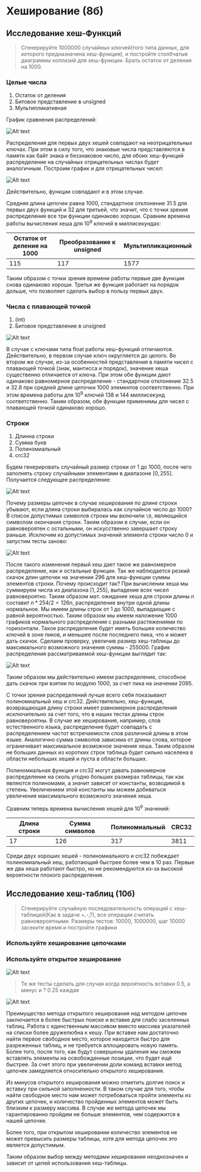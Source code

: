 # Хеширование (8б)

## Исследование хеш-Функций
> Сгенерируйте 1000000 случайных ключей(того типа данных, для которого предназначена хеш-функция), и постройте столбчатые диаграммы коллизий для хеш-функции.
> Брать остаток от деления на 1000.

### Целые числа
1) Остаток от деления
2) Битовое представление в unsigned
3) Мультипликативная

График сравнения распределений:

![Alt text](plots/%D0%A1%D1%80%D0%B0%D0%B2%D0%BD%D0%B5%D0%BD%D0%B8%D0%B5%20%D1%85%D0%B5%D1%88%D0%B5%D0%B9%20%D0%B4%D0%BB%D1%8F%20%D1%82%D0%B8%D0%BF%D0%B0%20int.png)

Распределения для первых двух хешей совпадают на неотрицательных ключах. При этом в силу того, что знаковые числа представляются в памяти как байт знака и беззнаковое число, для обоих хеш-функций распределение на случайных отрицательных числах будет аналогичным. Построим график и для отрицательных чисел:

![Alt text](plots/%D0%A1%D1%80%D0%B0%D0%B2%D0%BD%D0%B5%D0%BD%D0%B8%D0%B5%20%D1%85%D0%B5%D1%88%D0%B5%D0%B9%20%D0%B4%D0%BB%D1%8F%20%D1%82%D0%B8%D0%BF%D0%B0%20int%202.png)

Действительно, функции совпадают и в этом случае.

Средняя длина цепочек равна 1000, стандартное отклонение $31.5$ для первых двух функций и $32$ для третьей, что значит, что с точки зрения распределения все три функции одинаково хороши. Сравним времена работы вычисления хеша для $10^9$ ключей в миллисекундах:

| Остаток от деления на 1000 | Преобразование к unsigned | Мультипликационный |
|-|-|-|
|115 | 117 |1577 |

Таким образом с точки зрения времени работы первые две функции снова одинаково хороши. Третья же функция работает на порядок дольше, что позволяет сделать выбор в пользу первых двух.

### Числа с плавающей точкой
1) (int)
2) Битовое представление в unsigned

![Alt text](plots/%D0%A1%D1%80%D0%B0%D0%B2%D0%BD%D0%B5%D0%BD%D0%B8%D0%B5%20%D1%85%D0%B5%D1%88%D0%B5%D0%B9%20%D0%B4%D0%BB%D1%8F%20%D1%82%D0%B8%D0%BF%D0%B0%20float.png)

В случае с ключами типа float работы хеш-функций отличаются. Действительно, в первом случае ключ округляется до целого. Во втором же случае, из-за особенностей представления в памяти чисел с плавающей точкой (знак, мантисса и порядок), значение хеша существенно отличается от ключа. При этом обе функции дают одинаково равномерное распределение - стандартное отклонение $32.5$ и $32.8$ при средней длине цепочки $1000$ элементов соответственно. При этом времена работы для $10^9$ ключей $138$ и $144$ миллисекунд соответственно. Таким образом, обе функции применимы для чисел с плавающей точкой одинаково хорошо.

### Строки
1) Длинна строки
2) Сумма букв
3) Полиномиальный
4) crc32

Будем генерировать случайный размер строки от $1$ до $1000$, после чего заполнять строку случайными элементами в диапазоне $[0, 255]$. Получается следующее распределение:

![Alt text](plots/chart.png)

Почему размеры цепочек в случае хеширования по длине строки убывают, если длина строки выбиралась как случайное число до $1000$? В список допустимых символов строки мы включили `\0`, являющийся символом окончания строки. Таким образом в случае, если он равновероятен с остальными, он искусственно завершает строку раньше. Исключим из допустимых значений элемента строки число $0$ и запустим тесты заново:

![Alt text](plots/%D0%A1%D1%80%D0%B0%D0%B2%D0%BD%D0%B5%D0%BD%D0%B8%D0%B5%20%D1%85%D0%B5%D1%88-%D1%84%D1%83%D0%BD%D0%BA%D1%86%D0%B8%D0%B9%20%D0%B4%D0%BB%D1%8F%20%D1%81%D1%82%D1%80%D0%BE%D0%BA.png)

После такого изменения первый хеш дает такое же равномерное распределение, как и остальные функции. Так же наблюдается резкий скачок длин цепочек на значении $296$ для хеш-функции суммы элементов строки. Почему происходит так? При вычислении хеша мы суммируем числа из диапазона $[1, 255]$, выпадение всех чисел равновероятно. Таким образом мат. ожидание хеша для строки длины $n$ составит $n * 254/2 = 126n$, распределение внутри одной длины нормальное. Мы имеем длины строк от $1$ до $1000$, выпадающие с равной вероятностью. Таким образом мы имеем наложение $1000$ графиков нормального распределения с разными растяжениями по горизонтали. Такое распределение будет иметь большее количество ключей в зоне пиков, и меньшее после последнего пика, что и может дать скачок. Сделаем проверку, увеличив размер хеш-таблицы до максимального возможного значения суммы - $255000$. График распределения рассматриваемой хеш-функции выглядит так:

![Alt text](plots/chart(1).png)

Таким образом мы действительно имеем распределение, способное дать скачок при взятии по модулю $1000$, за счет пика на значении $2095$.

С точки зрения распределений лучше всего себя показывают полиномиальный хеш и crc32. Действительно, хеш-функция, возвращающая длину строки имеет равномерное распределения исключительно за счет того, что в наших тестах длины строк равновероятны. В случае же хеширования, например, слов естественного языка, распределение будет совпадать с распределением частот встречаемости слов различной длины в этом языке. Аналогично сумма символов зависима от длины слова, которое ограничивает максимальное возможное значение хеша. Таким образом не больших данных из коротких строк таблица будет сильно населена в области небольших хешей и пуста в области больших.

Полиномиальная функция и crc32 могут давать равномерное распределение на сколь угодно больших размерах таблицы, так как являются полиномами, а значит зависят от константы, возводимой в степень. Увеличением этой константы мы можем добиваться увеличения максимального возможного значения хеша.

Сравним теперь времена вычисления хешей для $10^9$ значений:

| Длина строки | Сумма символов | Полиномиальный | CRC32 |
|-|-|-|-|
|17 | 126 |317 | 3811 |

Среди двух хороших хешей - полиномиального и crc32 побеждает полиномиальный хеш, работающий быстрее более чем в $10$ раз. Первые же два хеша работают быстро, но не рекомендуются из-за высокой вероятности плохого распределения.

## Исследование хеш-таблиц (10б)

> Сгенерируйте случайную последовательность операций с хеш-таблицей(Как в задаче +,-,?), все операции считать равновероятными.
> Размеры тестов: 10000, 1000000, шаг 10000 засеките время и постройте графики

### Используйте хеширование цепочками
### Используйте открытое хеширование

![Alt text](plots/%D0%A1%D1%80%D0%B0%D0%B2%D0%BD%D0%B5%D0%BD%D0%B8%D0%B5%20%D0%BC%D0%B5%D1%82%D0%BE%D0%B4%D0%BE%D0%B2%20%D1%80%D0%B0%D0%B7%D1%80%D0%B5%D1%88%D0%B5%D0%BD%D0%B8%D1%8F%20%D0%BA%D0%BE%D0%BB%D0%BB%D0%B8%D0%B7%D0%B8%D0%B9.png)

> Те же тесты сделать для случая когда вероятность вставки 0.5, а минус и ? 0.25 каждая

![Alt text](plots/%D0%A1%D1%80%D0%B0%D0%B2%D0%BD%D0%B5%D0%BD%D0%B8%D0%B5%20%D0%BC%D0%B5%D1%82%D0%BE%D0%B4%D0%BE%D0%B2%20%D1%80%D0%B0%D0%B7%D1%80%D0%B5%D1%88%D0%B5%D0%BD%D0%B8%D1%8F%20%D0%BA%D0%BE%D0%BB%D0%BB%D0%B8%D0%B7%D0%B8%D0%B9%202.png)

Преимущество метода открытого хеширования над методом цепочек заключается в более быстрых поиске и вставке для слабо заселенных таблиц. Работа с единственным массивом вместо массива указателей на списки более дружелюбна к кешу. При вставке нам достаточно найти первое свободное место, которое находится быстро для разреженных таблиц, и не требуется аллоцировать новую память. Более того, после того, как будут совершены удаления мы сможем вставлять элементы на освобожденные позиции, что будет ещё быстрее. За счет этого при увеличении доли команд вставки метод цепочек замедляется относительно открытого хеширования.

Из минусов открытого хеширования можно отметить долгие поиск и вставку при сильной заполненности. В таком случае для того, чтобы найти свободное место нам может потребоваться пройти элементы из других цепочек, и количество пройденных элементов может быть близким к размеру массива. В случае же метода цепочек мы гарантированно пройдем не больше элементов, чем содержится в нашей цепочке.

Более того, при открытом хешировании количество элементов не может превысить размеры таблицы, хотя для метода цепочек это является допустимым.

Таким образом выбор между методами хеширования неоднозначен и зависит от целей использования хеш-таблицы.
